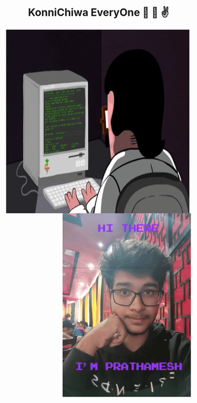 # <div align="center" >KonniChiwa EveryOne :metal: :wave: :v: </div>
<p >
<img align="left" width="500" height="500" src="https://github.com/PrathameshDeshpande/PrathameshDeshpande/blob/master/giphy.gif">
<img align="right" width="350" height="500" src="https://github.com/PrathameshDeshpande/PrathameshDeshpande/blob/master/giphy (1).gif">
</p>
